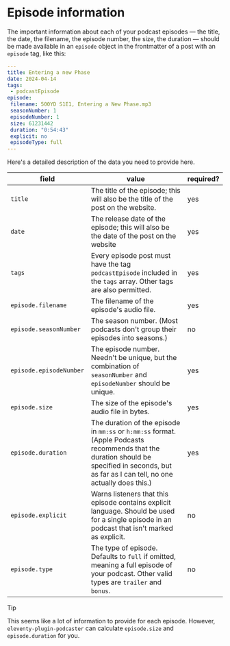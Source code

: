 # Episode information

The important information about each of your podcast episodes — the title, the date, the filename, the episode number, the size, the duration — should be made available in an `episode` object in the frontmatter of a post with an `episode` tag, like this:

```yaml
---
title: Entering a new Phase
date: 2024-04-14
tags:
 - podcastEpisode
episode:
 filename: 500YD S1E1, Entering a New Phase.mp3
 seasonNumber: 1
 episodeNumber: 1
 size: 61231442
 duration: "0:54:43"
 explicit: no
 episodeType: full
---
```

Here's a detailed description of the data you need to provide here.

| field | value | required? |
| ----- | ----- | ----- |
| `title` | The title of the episode; this will also be the title of the post on the website. | yes |
| `date` | The release date of the episode; this will also be the date of the post on the website | yes |
| `tags` | Every episode post must have the tag `podcastEpisode` included in the `tags` array. Other tags are also permitted. | yes |
| `episode.filename` | The filename of the episode's audio file. | yes |
| `episode.seasonNumber` | The  season number. (Most podcasts don't group their episodes into seasons.) | no |
| `episode.episodeNumber` | The episode number. Needn't be unique, but the combination of `seasonNumber` and `episodeNumber` should be unique. | yes |
| `episode.size` | The size of the episode's audio file in bytes. | yes |
| `episode.duration` | The duration of the episode in `mm:ss` or `h:mm:ss` format. (Apple Podcasts recommends that the duration should be specified in seconds, but as far as I can tell, no one actually does this.) | yes |
| `episode.explicit` | Warns listeners that this episode contains explicit language. Should be used for a single episode in an podcast that isn't marked as explicit. | no |
| `episode.type` | The type of episode. Defaults to `full` if omitted, meaning a full episode of your podcast. Other valid types are `trailer` and `bonus`. | no |

 > [!TIP]
 > This seems like a lot of information to provide for each episode. However, `eleventy-plugin-podcaster` can calculate `episode.size` and `episode.duration` for you.
